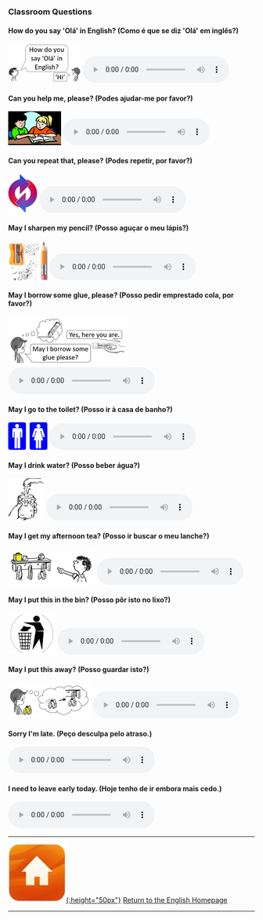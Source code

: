 ### Classroom Questions

#### How do you say 'Olá' in English? (Como é que se diz 'Olá' em inglês?)

![howsay](/images/how_say.PNG) <audio src="audio/how_do_you_say.mp3" controls preload></audio>

#### Can you help me, please? (Podes ajudar-me por favor?)

![help](/images/help.gif) <audio src="audio/can_you_help_me_please.mp3" controls preload></audio>

#### Can you repeat that, please? (Podes repetir, por favor?)

![repeat](/images/repeat.PNG) <audio src="audio/can_you_repeat_that_please.mp3" controls preload></audio>

#### May I sharpen my pencil? (Posso aguçar o meu lápis?)

![sharp](/images/sharp.PNG) <audio src="audio/may_i_sharpen.mp3" controls preload></audio>

#### May I borrow some glue, please? (Posso pedir emprestado cola, por favor?)

![glue](/images/glue.PNG) <audio src="audio/may_i_borrow.mp3" controls preload></audio>

#### May I go to the toilet? (Posso ir à casa de banho?)

![toilet](/images/toilet.png) <audio src="audio/may_i_go_to_the_toilet.mp3" controls preload></audio>

#### May I drink water? (Posso beber água?)

![h2o](/images/h2o.jpg) <audio src="audio/may_i_drink_water.mp3" controls preload></audio>

#### May I get my afternoon tea? (Posso ir buscar o meu lanche?)

![afttea](/images/afttea.PNG) <audio src="audio/may_i_get_my_afternoon_tea.mp3" controls preload></audio>

#### May I put this in the bin? (Posso pôr isto no lixo?)

![bin](/images/bin.PNG) <audio src="audio/may_i_put_this_in_the_bin.mp3" controls preload></audio>

#### May I put this away? (Posso guardar isto?)

![away](/images/away.PNG) <audio src="audio/may_i_put_this_away.mp3" controls preload></audio>

#### Sorry I'm late. (Peço desculpa pelo atraso.)

<audio src="audio/Late.m4a" controls preload></audio>

#### I need to leave early today. (Hoje tenho de ir embora mais cedo.) 

<audio src="audio/i_need_to_leave.mp3" controls preload></audio>

***
[![home](/images/home.png){:height="50px"}](https://english-homework.github.io/KidooLand) [Return to the English Homepage](https://english-homework.github.io/KidooLand)

***
